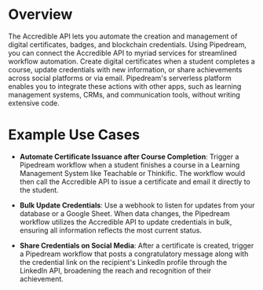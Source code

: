 # Overview

The Accredible API lets you automate the creation and management of digital certificates, badges, and blockchain credentials. Using Pipedream, you can connect the Accredible API to myriad services for streamlined workflow automation. Create digital certificates when a student completes a course, update credentials with new information, or share achievements across social platforms or via email. Pipedream's serverless platform enables you to integrate these actions with other apps, such as learning management systems, CRMs, and communication tools, without writing extensive code.

# Example Use Cases

- **Automate Certificate Issuance after Course Completion**: Trigger a Pipedream workflow when a student finishes a course in a Learning Management System like Teachable or Thinkific. The workflow would then call the Accredible API to issue a certificate and email it directly to the student.

- **Bulk Update Credentials**: Use a webhook to listen for updates from your database or a Google Sheet. When data changes, the Pipedream workflow utilizes the Accredible API to update credentials in bulk, ensuring all information reflects the most current status.

- **Share Credentials on Social Media**: After a certificate is created, trigger a Pipedream workflow that posts a congratulatory message along with the credential link on the recipient's LinkedIn profile through the LinkedIn API, broadening the reach and recognition of their achievement.
